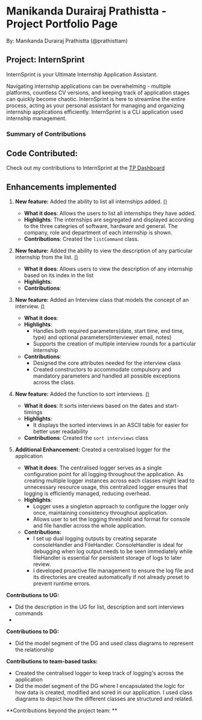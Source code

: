 # Manikanda Durairaj Prathistta - Project Portfolio Page

By: Manikanda Durairaj Prathistta (@prathisttam)

## Project: InternSprint

InternSprint is your Ultimate Internship Application Assistant.

Navigating internship applications can be overwhelming - multiple platforms, countless CV versions, and keeping track of
application stages can quickly become chaotic. InternSprint is here to streamline the entire process, acting as your personal
assistant for managing and organizing internship applications efficiently. InternSprint is a CLI application used internship management.

### Summary of Contributions

## Code Contributed:

Check out my contributions to InternSprint at the [TP Dashboard](https://nus-cs2113-ay2425s2.github.io/tp-dashboard/?search=prathisttam&breakdown=true&sort=groupTitle%20dsc&sortWithin=title&since=2025-02-21&timeframe=commit&mergegroup=&groupSelect=groupByRepos&checkedFileTypes=docs~functional-code~test-code~other)

## Enhancements implemented 

1. **New feature:** Added the ability to list all internships added.
   [()]()

    * **What it does**: Allows the users to list all internships they have added.
    * **Highlights**: The internships are segregated and displayed according to the three categries of software, hardware and general. The company, role and department of each internship is shown.
    * **Contributions**: Created the `listCommand` class.


2. **New feature:** Added the ability to view the description of any particular internship from the list.
   [()]()

    * **What it does**: Allows users to view the description of any internship based on its index in the list
    * **Highlights**: 
    * **Contributions**: 

3. **New feature:** Added an Interview class that models the concept of an interview.
   [()]()

    * **What it does**: 
    * **Highlights**: 
      * Handles both required parameters(date, start time, end time, type) and optional parameters(interviewer email, notes)
      * Supports the creation of multiple interview rounds for a particular internship
    * **Contributions**:
      * Designed the core attributes needed for the interview class 
      * Created constructors to accommodate compulsory and mandatory parameters and handled all possible exceptions across the class.


4. **New feature:** Added the function to sort interviews.
   [()]()

    * **What it does**: It sorts interviews based on the dates and start-timings 
    * **Highlights**: 
      * It displays the sorted interviews in an ASCII table for easier for better user readability
    * **Contributions**: Created the `sort interviews` class


5. **Additional Enhancement:** Created a centralised logger for the application

   * **What it does**: The centralised logger serves as a single configuration point for all logging throughout the application. As creating multiple logger instances across each classes might lead to unnecessary resource usage, this centralized logger ensures that logging is efficiently managed, reducing overhead.
   * **Highlights**: 
     * Logger uses a singleton approach to configure the logger only once, maintaining consistency throughout application. 
     * Allows user to set the logging threshold and format for console and file handler across the whole application.
   * **Contributions**:
     * I set up dual logging outputs by creating separate consoleHandler and FileHandler. ConsoleHandler is ideal for debugging when log output needs to be seen immediately while fileHandler is essential for persistent storage of logs to later review.
     * I developed proactive file management to ensure the log file and its directories are created automatically if not already preset to prevent runtime errors.

**Contributions to UG:**
 * Did the description in the UG for list, description and sort interviews commands
 * 


**Contributions to DG:**
 * Did the model segment of the DG and used class diagrams to represent the relationship

**Contributions to team-based tasks:**
 * Created the centralised logger to keep track of logging's across the application
 * Did the model segment of the DG where I encapsulated the logic for how data is created, modified and sored in our application. I used class diagrams to depict how the different classes are structured and related.

**Contributions beyond the project team:
**

